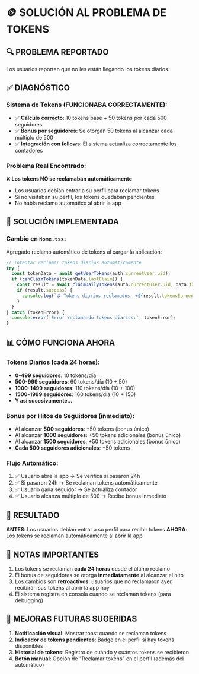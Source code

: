 # 🪙 SOLUCIÓN AL PROBLEMA DE TOKENS

## 🔍 PROBLEMA REPORTADO
Los usuarios reportan que no les están llegando los tokens diarios.

## ✅ DIAGNÓSTICO

### Sistema de Tokens (FUNCIONABA CORRECTAMENTE):
- ✅ **Cálculo correcto**: 10 tokens base + 50 tokens por cada 500 seguidores
- ✅ **Bonus por seguidores**: Se otorgan 50 tokens al alcanzar cada múltiplo de 500
- ✅ **Integración con follows**: El sistema actualiza correctamente los contadores

### Problema Real Encontrado:
❌ **Los tokens NO se reclamaban automáticamente**
- Los usuarios debían entrar a su perfil para reclamar tokens
- Si no visitaban su perfil, los tokens quedaban pendientes
- No había reclamo automático al abrir la app

## 🔧 SOLUCIÓN IMPLEMENTADA

### Cambio en `Home.tsx`:
Agregado reclamo automático de tokens al cargar la aplicación:

```typescript
// Intentar reclamar tokens diarios automáticamente
try {
  const tokenData = await getUserTokens(auth.currentUser.uid);
  if (canClaimTokens(tokenData.lastClaim)) {
    const result = await claimDailyTokens(auth.currentUser.uid, data.followers || 0);
    if (result.success) {
      console.log(`🪙 Tokens diarios reclamados: +${result.tokensEarned} (Total: ${result.totalTokens})`);
    }
  }
} catch (tokenError) {
  console.error('Error reclamando tokens diarios:', tokenError);
}
```

## 📊 CÓMO FUNCIONA AHORA

### Tokens Diarios (cada 24 horas):
- **0-499 seguidores**: 10 tokens/día
- **500-999 seguidores**: 60 tokens/día (10 + 50)
- **1000-1499 seguidores**: 110 tokens/día (10 + 100)
- **1500-1999 seguidores**: 160 tokens/día (10 + 150)
- **Y así sucesivamente...**

### Bonus por Hitos de Seguidores (inmediato):
- Al alcanzar **500 seguidores**: +50 tokens (bonus único)
- Al alcanzar **1000 seguidores**: +50 tokens adicionales (bonus único)
- Al alcanzar **1500 seguidores**: +50 tokens adicionales (bonus único)
- **Cada 500 seguidores adicionales**: +50 tokens

### Flujo Automático:
1. ✅ Usuario abre la app → Se verifica si pasaron 24h
2. ✅ Si pasaron 24h → Se reclaman tokens automáticamente
3. ✅ Usuario gana seguidor → Se actualiza contador
4. ✅ Usuario alcanza múltiplo de 500 → Recibe bonus inmediato

## 🎯 RESULTADO

**ANTES**: Los usuarios debían entrar a su perfil para recibir tokens
**AHORA**: Los tokens se reclaman automáticamente al abrir la app

## 📝 NOTAS IMPORTANTES

1. Los tokens se reclaman **cada 24 horas** desde el último reclamo
2. El bonus de seguidores se otorga **inmediatamente** al alcanzar el hito
3. Los cambios son **retroactivos**: usuarios que no reclamaron ayer, recibirán sus tokens al abrir la app hoy
4. El sistema registra en consola cuando se reclaman tokens (para debugging)

## 🚀 MEJORAS FUTURAS SUGERIDAS

1. **Notificación visual**: Mostrar toast cuando se reclaman tokens
2. **Indicador de tokens pendientes**: Badge en el perfil si hay tokens disponibles
3. **Historial de tokens**: Registro de cuándo y cuántos tokens se recibieron
4. **Botón manual**: Opción de "Reclamar tokens" en el perfil (además del automático)
